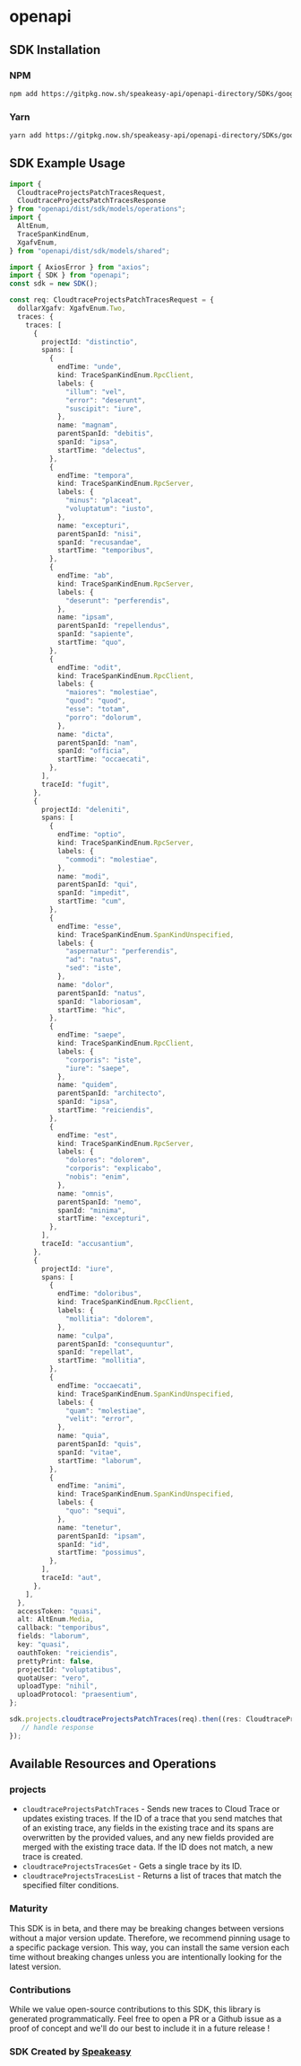 # openapi

<!-- Start SDK Installation -->
## SDK Installation

### NPM

```bash
npm add https://gitpkg.now.sh/speakeasy-api/openapi-directory/SDKs/googleapis.com/cloudtrace/v1/typescript
```

### Yarn

```bash
yarn add https://gitpkg.now.sh/speakeasy-api/openapi-directory/SDKs/googleapis.com/cloudtrace/v1/typescript
```
<!-- End SDK Installation -->

## SDK Example Usage
<!-- Start SDK Example Usage -->
```typescript
import {
  CloudtraceProjectsPatchTracesRequest,
  CloudtraceProjectsPatchTracesResponse
} from "openapi/dist/sdk/models/operations";
import {
  AltEnum,
  TraceSpanKindEnum,
  XgafvEnum,
} from "openapi/dist/sdk/models/shared";

import { AxiosError } from "axios";
import { SDK } from "openapi";
const sdk = new SDK();

const req: CloudtraceProjectsPatchTracesRequest = {
  dollarXgafv: XgafvEnum.Two,
  traces: {
    traces: [
      {
        projectId: "distinctio",
        spans: [
          {
            endTime: "unde",
            kind: TraceSpanKindEnum.RpcClient,
            labels: {
              "illum": "vel",
              "error": "deserunt",
              "suscipit": "iure",
            },
            name: "magnam",
            parentSpanId: "debitis",
            spanId: "ipsa",
            startTime: "delectus",
          },
          {
            endTime: "tempora",
            kind: TraceSpanKindEnum.RpcServer,
            labels: {
              "minus": "placeat",
              "voluptatum": "iusto",
            },
            name: "excepturi",
            parentSpanId: "nisi",
            spanId: "recusandae",
            startTime: "temporibus",
          },
          {
            endTime: "ab",
            kind: TraceSpanKindEnum.RpcServer,
            labels: {
              "deserunt": "perferendis",
            },
            name: "ipsam",
            parentSpanId: "repellendus",
            spanId: "sapiente",
            startTime: "quo",
          },
          {
            endTime: "odit",
            kind: TraceSpanKindEnum.RpcClient,
            labels: {
              "maiores": "molestiae",
              "quod": "quod",
              "esse": "totam",
              "porro": "dolorum",
            },
            name: "dicta",
            parentSpanId: "nam",
            spanId: "officia",
            startTime: "occaecati",
          },
        ],
        traceId: "fugit",
      },
      {
        projectId: "deleniti",
        spans: [
          {
            endTime: "optio",
            kind: TraceSpanKindEnum.RpcServer,
            labels: {
              "commodi": "molestiae",
            },
            name: "modi",
            parentSpanId: "qui",
            spanId: "impedit",
            startTime: "cum",
          },
          {
            endTime: "esse",
            kind: TraceSpanKindEnum.SpanKindUnspecified,
            labels: {
              "aspernatur": "perferendis",
              "ad": "natus",
              "sed": "iste",
            },
            name: "dolor",
            parentSpanId: "natus",
            spanId: "laboriosam",
            startTime: "hic",
          },
          {
            endTime: "saepe",
            kind: TraceSpanKindEnum.RpcClient,
            labels: {
              "corporis": "iste",
              "iure": "saepe",
            },
            name: "quidem",
            parentSpanId: "architecto",
            spanId: "ipsa",
            startTime: "reiciendis",
          },
          {
            endTime: "est",
            kind: TraceSpanKindEnum.RpcServer,
            labels: {
              "dolores": "dolorem",
              "corporis": "explicabo",
              "nobis": "enim",
            },
            name: "omnis",
            parentSpanId: "nemo",
            spanId: "minima",
            startTime: "excepturi",
          },
        ],
        traceId: "accusantium",
      },
      {
        projectId: "iure",
        spans: [
          {
            endTime: "doloribus",
            kind: TraceSpanKindEnum.RpcClient,
            labels: {
              "mollitia": "dolorem",
            },
            name: "culpa",
            parentSpanId: "consequuntur",
            spanId: "repellat",
            startTime: "mollitia",
          },
          {
            endTime: "occaecati",
            kind: TraceSpanKindEnum.SpanKindUnspecified,
            labels: {
              "quam": "molestiae",
              "velit": "error",
            },
            name: "quia",
            parentSpanId: "quis",
            spanId: "vitae",
            startTime: "laborum",
          },
          {
            endTime: "animi",
            kind: TraceSpanKindEnum.SpanKindUnspecified,
            labels: {
              "quo": "sequi",
            },
            name: "tenetur",
            parentSpanId: "ipsam",
            spanId: "id",
            startTime: "possimus",
          },
        ],
        traceId: "aut",
      },
    ],
  },
  accessToken: "quasi",
  alt: AltEnum.Media,
  callback: "temporibus",
  fields: "laborum",
  key: "quasi",
  oauthToken: "reiciendis",
  prettyPrint: false,
  projectId: "voluptatibus",
  quotaUser: "vero",
  uploadType: "nihil",
  uploadProtocol: "praesentium",
};

sdk.projects.cloudtraceProjectsPatchTraces(req).then((res: CloudtraceProjectsPatchTracesResponse | AxiosError) => {
   // handle response
});
```
<!-- End SDK Example Usage -->

<!-- Start SDK Available Operations -->
## Available Resources and Operations


### projects

* `cloudtraceProjectsPatchTraces` - Sends new traces to Cloud Trace or updates existing traces. If the ID of a trace that you send matches that of an existing trace, any fields in the existing trace and its spans are overwritten by the provided values, and any new fields provided are merged with the existing trace data. If the ID does not match, a new trace is created.
* `cloudtraceProjectsTracesGet` - Gets a single trace by its ID.
* `cloudtraceProjectsTracesList` - Returns a list of traces that match the specified filter conditions.
<!-- End SDK Available Operations -->

### Maturity

This SDK is in beta, and there may be breaking changes between versions without a major version update. Therefore, we recommend pinning usage
to a specific package version. This way, you can install the same version each time without breaking changes unless you are intentionally
looking for the latest version.

### Contributions

While we value open-source contributions to this SDK, this library is generated programmatically.
Feel free to open a PR or a Github issue as a proof of concept and we'll do our best to include it in a future release !

### SDK Created by [Speakeasy](https://docs.speakeasyapi.dev/docs/using-speakeasy/client-sdks)


